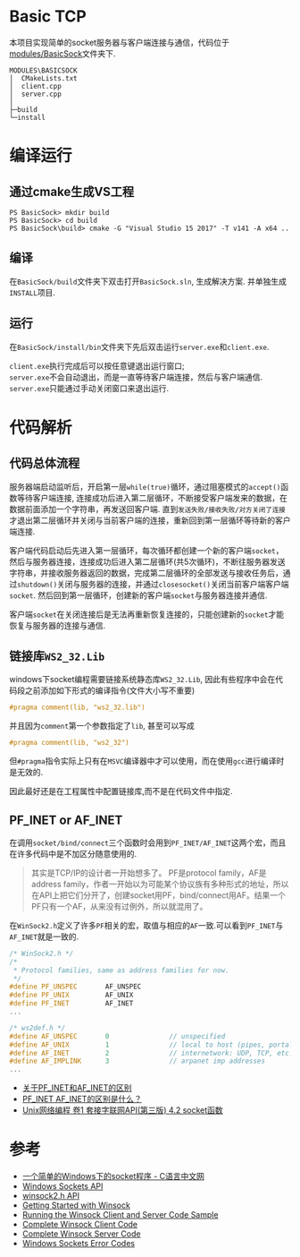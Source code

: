 # Basic TCP

本项目实现简单的socket服务器与客户端连接与通信，代码位于[modules/BasicSock](../modules/BasicSock)文件夹下.
```
MODULES\BASICSOCK
│  CMakeLists.txt
│  client.cpp
│  server.cpp
│
├─build
└─install
```


# 编译运行
## 通过cmake生成VS工程
```
PS BasicSock> mkdir build
PS BasicSock> cd build
PS BasicSock\build> cmake -G "Visual Studio 15 2017" -T v141 -A x64 ..
```
## 编译
在`BasicSock/build`文件夹下双击打开`BasicSock.sln`, 生成解决方案. 并单独生成`INSTALL`项目.
## 运行
在`BasicSock/install/bin`文件夹下先后双击运行`server.exe`和`client.exe`.

`client.exe`执行完成后可以按任意键退出运行窗口;   
`server.exe`不会自动退出，而是一直等待客户端连接，然后与客户端通信. `server.exe`只能通过手动关闭窗口来退出运行.

# 代码解析
## 代码总体流程
服务器端启动监听后，开启第一层`while(true)`循环，通过阻塞模式的`accept()`函数等待客户端连接, 连接成功后进入第二层循环，不断接受客户端发来的数据，在数据前面添加一个字符串，再发送回客户端. 直到`发送失败/接收失败/对方关闭了连接`才退出第二层循环并关闭与当前客户端的连接，重新回到第一层循环等待新的客户端连接.

客户端代码启动后先进入第一层循环，每次循环都创建一个新的客户端`socket`，然后与服务器连接，连接成功后进入第二层循环(共5次循环)，不断往服务器发送字符串，并接收服务器返回的数据，完成第二层循环的全部发送与接收任务后，通过`shutdown()`关闭与服务器的连接，并通过`closesocket()`关闭当前客户端客户端`socket`. 然后回到第一层循环，创建新的客户端`socket`与服务器连接并通信.

客户端`socket`在关闭连接后是无法再重新恢复连接的，只能创建新的`socket`才能恢复与服务器的连接与通信.

## 链接库`WS2_32.Lib`
windows下socket编程需要链接系统静态库`WS2_32.Lib`, 因此有些程序中会在代码段之前添加如下形式的编译指令(文件大小写不重要)
```cpp
#pragma comment(lib, "ws2_32.lib") 
```
并且因为`comment`第一个参数指定了`lib`, 甚至可以写成
```cpp
#pragma comment(lib, "ws2_32") 
```
但`#pragma`指令实际上只有在`MSVC`编译器中才可以使用，而在使用`gcc`进行编译时是无效的.

因此最好还是在工程属性中配置链接库,而不是在代码文件中指定.


## PF_INET or AF_INET

在调用`socket/bind/connect`三个函数时会用到`PF_INET/AF_INET`这两个宏，而且在许多代码中是不加区分随意使用的.

> 其实是TCP/IP的设计者一开始想多了。
> PF是protocol family，AF是address family，作者一开始以为可能某个协议族有多种形式的地址，所以在API上把它们分开了，创建socket用PF，bind/connect用AF。结果一个PF只有一个AF，从来没有过例外，所以就混用了。

在`WinSock2.h`定义了许多`PF`相关的宏，取值与相应的`AF`一致.可以看到`PF_INET`与`AF_INET`就是一致的.

```cpp
/* WinSock2.h */
/*
 * Protocol families, same as address families for now.
 */
#define PF_UNSPEC       AF_UNSPEC
#define PF_UNIX         AF_UNIX
#define PF_INET         AF_INET
...
```


```cpp
/* ws2def.h */
#define AF_UNSPEC       0               // unspecified
#define AF_UNIX         1               // local to host (pipes, portals)
#define AF_INET         2               // internetwork: UDP, TCP, etc.
#define AF_IMPLINK      3               // arpanet imp addresses
...
```


- [关于PF_INET和AF_INET的区别](https://blog.csdn.net/xiongmaojiayou/article/details/7584211)
- [PF_INET AF_INET的区别是什么？](https://blog.csdn.net/xiaolei251990/article/details/83030523?spm=1001.2101.3001.6661.1&utm_medium=distribute.pc_relevant_t0.none-task-blog-2%7Edefault%7ECTRLIST%7Edefault-1.pc_relevant_default&depth_1-utm_source=distribute.pc_relevant_t0.none-task-blog-2%7Edefault%7ECTRLIST%7Edefault-1.pc_relevant_default&utm_relevant_index=1)
- [Unix网络编程 卷1 套接字联网API(第三版) 4.2 socket函数](https://github.com/unpbook/unpv13e)

# 参考
- [一个简单的Windows下的socket程序 - C语言中文网](http://c.biancheng.net/cpp/html/3031.html)
- [Windows Sockets API](https://docs.microsoft.com/en-us/windows/win32/api/_winsock/)
- [winsock2.h API](https://docs.microsoft.com/en-us/windows/win32/api/winsock2/)
- [Getting Started with Winsock](https://docs.microsoft.com/en-us/windows/win32/winsock/getting-started-with-winsock)
- [Running the Winsock Client and Server Code Sample](https://docs.microsoft.com/en-us/windows/win32/winsock/finished-server-and-client-code)
- [Complete Winsock Client Code](https://docs.microsoft.com/en-us/windows/win32/winsock/complete-client-code)
- [Complete Winsock Server Code](https://docs.microsoft.com/en-us/windows/win32/winsock/complete-server-code)
- [Windows Sockets Error Codes](https://docs.microsoft.com/en-us/windows/win32/winsock/windows-sockets-error-codes-2)
